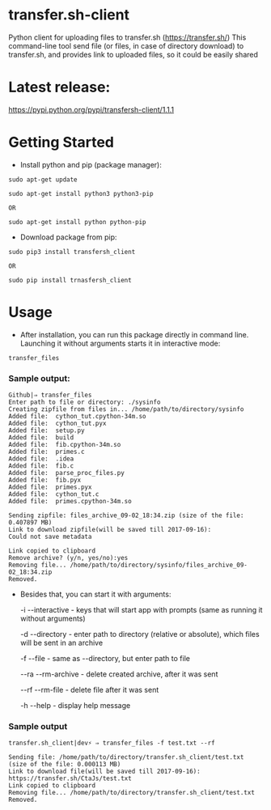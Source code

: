 # transfer.sh-client
Python client for uploading files to transfer.sh (https://transfer.sh/)
This command-line tool send file (or files, in case of directory download) to transfer.sh, and provides link to uploaded files,
so it could be easily shared

# Latest release:

https://pypi.python.org/pypi/transfersh-client/1.1.1

# Getting Started
- Install python and pip (package manager):
~~~~
sudo apt-get update

sudo apt-get install python3 python3-pip

OR

sudo apt-get install python python-pip
~~~~
- Download package from pip:
~~~
sudo pip3 install transfersh_client

OR

sudo pip install trnasfersh_client
~~~

# Usage

- After installation, you can run this package directly in command line. Launching it without arguments starts it in interactive mode:
~~~
transfer_files
~~~

### Sample output:
~~~~
Github|⇒ transfer_files
Enter path to file or directory: ./sysinfo
Creating zipfile from files in... /home/path/to/directory/sysinfo
Added file:  cython_tut.cpython-34m.so
Added file:  cython_tut.pyx
Added file:  setup.py
Added file:  build
Added file:  fib.cpython-34m.so
Added file:  primes.c
Added file:  .idea
Added file:  fib.c
Added file:  parse_proc_files.py
Added file:  fib.pyx
Added file:  primes.pyx
Added file:  cython_tut.c
Added file:  primes.cpython-34m.so

Sending zipfile: files_archive_09-02_18:34.zip (size of the file: 0.407897 MB)
Link to download zipfile(will be saved till 2017-09-16):
Could not save metadata

Link copied to clipboard
Remove archive? (y/n, yes/no):yes
Removing file... /home/path/to/directory/sysinfo/files_archive_09-02_18:34.zip
Removed.
~~~~
- Besides that, you can start it with arguments:

   -i --interactive - keys that will start app with prompts (same as running it without arguments)

   -d --directory - enter path to directory (relative or absolute), which files will be sent in an archive

   -f --file - same as --directory, but enter path to file

   --ra --rm-archive - delete created archive, after it was sent

   --rf --rm-file - delete file after it was sent

   -h --help - display help message

### Sample output
~~~
transfer.sh_client|dev⚡ ⇒ transfer_files -f test.txt --rf

Sending file: /home/path/to/directory/transfer.sh_client/test.txt (size of the file: 0.000113 MB)
Link to download file(will be saved till 2017-09-16):
https://transfer.sh/CtaJs/test.txt
Link copied to clipboard
Removing file... /home/path/to/directory/transfer.sh_client/test.txt
Removed.

~~~


